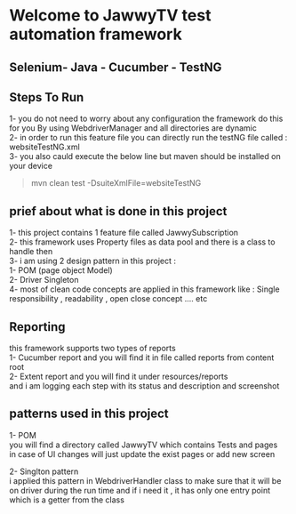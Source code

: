 # Welcome to JawwyTV test automation framework 
## Selenium- Java - Cucumber - TestNG 

## Steps To Run
1- you do not need to worry about any configuration the framework do this for you By using 
    WebdriverManager and all directories are dynamic        
2- in order to run this feature file you can directly run the testNG file called : websiteTestNG.xml        
3- you also cauld execute the below line but maven should be installed on your device             
> mvn clean test -DsuiteXmlFile=websiteTestNG




## prief about what is done in this project 
1- this project contains 1 feature file called JawwySubscription             
2- this framework uses Property files as data pool and there is a class to handle then          
3- i am using 2 design pattern in this project :        
   1- POM (page object Model)   
   2- Driver Singleton                  
4- most of clean code concepts are applied in this framework like : Single responsibility , readability , open close concept .... etc


## Reporting
this framework supports two types of reports  
1- Cucumber report and you will find it in file called reports from content root                
2- Extent report and you will find it under resources/reports           
   and i am logging each step with its status and description and screenshot 


## patterns used in this project 
1- POM                  
 you will find a directory called JawwyTV which contains Tests and pages        
in case of UI changes will just update the exist pages or add new screen 

2- Singlton pattern                         
i applied this pattern in WebdriverHandler class to make sure that it will be on driver during the run time 
and if i need it , it has only one entry point which is a getter from the class 


